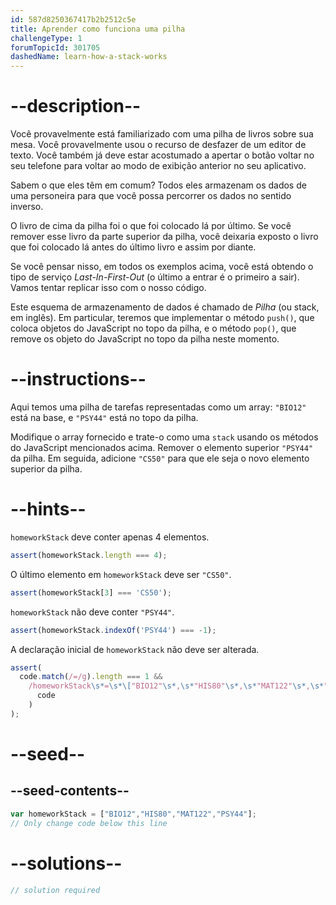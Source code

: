 ```yaml
---
id: 587d8250367417b2b2512c5e
title: Aprender como funciona uma pilha
challengeType: 1
forumTopicId: 301705
dashedName: learn-how-a-stack-works
---
```


# --description--

Você provavelmente está familiarizado com uma pilha de livros sobre sua mesa. Você provavelmente usou o recurso de desfazer de um editor de texto. Você também já deve estar acostumado a apertar o botão voltar no seu telefone para voltar ao modo de exibição anterior no seu aplicativo.

Sabem o que eles têm em comum? Todos eles armazenam os dados de uma personeira para que você possa percorrer os dados no sentido inverso.

O livro de cima da pilha foi o que foi colocado lá por último. Se você remover esse livro da parte superior da pilha, você deixaria exposto o livro que foi colocado lá antes do último livro e assim por diante.

Se você pensar nisso, em todos os exemplos acima, você está obtendo o tipo de serviço <dfn>Last-In-First-Out</dfn> (o último a entrar é o primeiro a sair). Vamos tentar replicar isso com o nosso código.

Este esquema de armazenamento de dados é chamado de <dfn>Pilha</dfn> (ou stack, em inglês). Em particular, teremos que implementar o método `push()`, que coloca objetos do JavaScript no topo da pilha, e o método `pop()`, que remove os objeto do JavaScript no topo da pilha neste momento.

# --instructions--

Aqui temos uma pilha de tarefas representadas como um array: `"BIO12"` está na base, e `"PSY44"` está no topo da pilha.

Modifique o array fornecido e trate-o como uma `stack` usando os métodos do JavaScript mencionados acima. Remover o elemento superior `"PSY44"` da pilha. Em seguida, adicione `"CS50"` para que ele seja o novo elemento superior da pilha.

# --hints--

`homeworkStack` deve conter apenas 4 elementos.

```js
assert(homeworkStack.length === 4);
```

O último elemento em `homeworkStack` deve ser `"CS50"`.

```js
assert(homeworkStack[3] === 'CS50');
```

`homeworkStack` não deve conter `"PSY44"`.

```js
assert(homeworkStack.indexOf('PSY44') === -1);
```

A declaração inicial de `homeworkStack` não deve ser alterada.

```js
assert(
  code.match(/=/g).length === 1 &&
    /homeworkStack\s*=\s*\["BIO12"\s*,\s*"HIS80"\s*,\s*"MAT122"\s*,\s*"PSY44"\]/.test(
      code
    )
);
```

# --seed--

## --seed-contents--

```js
var homeworkStack = ["BIO12","HIS80","MAT122","PSY44"];
// Only change code below this line
```

# --solutions--

```js
// solution required
```
